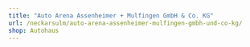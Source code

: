 ```yaml
---
title: "Auto Arena Assenheimer + Mulfingen GmbH & Co. KG"
url: /neckarsulm/auto-arena-assenheimer-mulfingen-gmbh-und-co-kg/
shop: Autohaus
---
```

